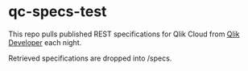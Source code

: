 # qc-specs-test

This repo pulls published REST specifications for Qlik Cloud from
[Qlik Developer](https://qlik.dev) each night.

Retrieved specifications are dropped into /specs.
